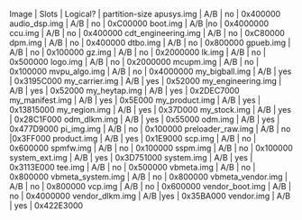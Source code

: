 Image | Slots | Logical? | partition-size
apusys.img | A/B | no | 0x400000
audio_dsp.img | A/B | no | 0xC00000
boot.img | A/B |no | 0x4000000
ccu.img | A/B | no | 0x400000
cdt_engineering.img | A/B | no | 0xC80000
dpm.img | A/B | no | 0x400000
dtbo.img | A/B | no | 0x800000
gpueb.img | A/B | no | 0x100000
gz.img | A/B | no | 0x2000000
lk.img | A/B | no | 0x500000
logo.img | A/B | no | 0x2000000
mcupm.img | A/B | no | 0x100000
mvpu_algo.img | A/B | no | 0x4000000
my_bigball.img | A/B | yes | 0x3195C000
my_carrier.img | A/B | yes | 0x52000
my_engineering.img | A/B | yes | 0x52000
my_heytap.img | A/B | yes | 0x2DEC7000
my_manifest.img | A/B | yes | 0x5E000
my_product.img | A/B | yes | 0x13815000
my_region.img | A/B | yes | 0x37D000
my_stock.img | A/B | yes | 0x28C1F000
odm_dlkm.img | A/B | yes | 0x55000
odm.img | A/B | yes | 0x477D9000
pi_img.img | A/B | no | 0x100000
preloader_raw.img | A/B | no |0x3FF000
product.img | A/B | yes | 0x1E9000
scp.img | A/B | no | 0x600000
spmfw.img | A/B | no | 0x100000
sspm.img | A/B | no | 0x100000
system_ext.img | A/B | yes | 0x3D751000
system.img | A/B | yes | 0x3113E000
tee.img | A/B | no | 0x500000
vbmeta.img | A/B | no | 0x800000
vbmeta_system.img | A/B | no | 0x800000
vbmeta_vendor.img | A/B | no | 0x800000
vcp.img | A/B | no | 0x600000
vendor_boot.img | A/B | no | 0x4000000
vendor_dlkm.img | A/B |yes | 0x35BA000
vendor.img | A/B | yes | 0x422E3000
